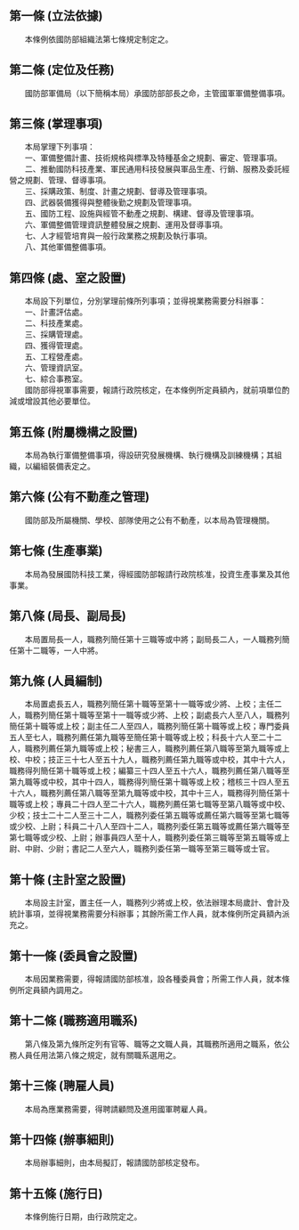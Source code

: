 第一條 (立法依據)
-----------------
　　本條例依國防部組織法第七條規定制定之。  


第二條 (定位及任務)
-------------------
　　國防部軍備局（以下簡稱本局）承國防部部長之命，主管國軍軍備整備事項。  


第三條 (掌理事項)
-----------------
　　本局掌理下列事項：  
　　一、軍備整備計畫、技術規格與標準及特種基金之規劃、審定、管理事項。  
　　二、推動國防科技產業、軍民通用科技發展與軍品生產、行銷、服務及委託經營之規劃、管理、督導事項。  
　　三、採購政策、制度、計畫之規劃、督導及管理事項。  
　　四、武器裝備獲得與整體後勤之規劃及管理事項。  
　　五、國防工程、設施與經管不動產之規劃、構建、督導及管理事項。  
　　六、軍備整備管理資訊整體發展之規劃、運用及督導事項。  
　　七、人才經管培育與一般行政業務之規劃及執行事項。  
　　八、其他軍備整備事項。  


第四條 (處、室之設置)
---------------------
　　本局設下列單位，分別掌理前條所列事項；並得視業務需要分科辦事：  
　　一、計畫評估處。  
　　二、科技產業處。  
　　三、採購管理處。  
　　四、獲得管理處。  
　　五、工程營產處。  
　　六、管理資訊室。  
　　七、綜合事務室。  
　　國防部得視軍事需要，報請行政院核定，在本條例所定員額內，就前項單位酌減或增設其他必要單位。  


第五條 (附屬機構之設置)
-----------------------
　　本局為執行軍備整備事項，得設研究發展機構、執行機構及訓練機構；其組織，以編組裝備表定之。  


第六條 (公有不動產之管理)
-------------------------
　　國防部及所屬機關、學校、部隊使用之公有不動產，以本局為管理機關。  


第七條 (生產事業)
-----------------
　　本局為發展國防科技工業，得經國防部報請行政院核准，投資生產事業及其他事業。  


第八條 (局長、副局長)
---------------------
　　本局置局長一人，職務列簡任第十三職等或中將；副局長二人，一人職務列簡任第十二職等，一人中將。  


第九條 (人員編制)
-----------------
　　本局置處長五人，職務列簡任第十職等至第十一職等或少將、上校；主任二人，職務列簡任第十職等至第十一職等或少將、上校；副處長六人至八人，職務列簡任第十職等或上校；副主任二人至四人，職務列簡任第十職等或上校；專門委員五人至七人，職務列薦任第九職等至簡任第十職等或上校；科長十六人至二十二人，職務列薦任第九職等或上校；秘書三人，職務列薦任第八職等至第九職等或上校、中校；技正三十七人至五十九人，職務列薦任第九職等或中校，其中十六人，職務得列簡任第十職等或上校；編纂三十四人至五十六人，職務列薦任第八職等至第九職等或中校，其中十四人，職務得列簡任第十職等或上校；稽核三十四人至五十六人，職務列薦任第八職等至第九職等或中校，其中十三人，職務得列簡任第十職等或上校；專員二十四人至二十六人，職務列薦任第七職等至第八職等或中校、少校；技士二十二人至三十二人，職務列委任第五職等或薦任第六職等至第七職等或少校、上尉；科員二十八人至四十二人，職務列委任第五職等或薦任第六職等至第七職等或少校、上尉；辦事員四人至十人，職務列委任第三職等至第五職等或上尉、中尉、少尉；書記二人至六人，職務列委任第一職等至第三職等或士官。  


第十條 (主計室之設置)
---------------------
　　本局設主計室，置主任一人，職務列少將或上校，依法辦理本局歲計、會計及統計事項，並得視業務需要分科辦事；其餘所需工作人員，就本條例所定員額內派充之。  


第十一條 (委員會之設置)
-----------------------
　　本局因業務需要，得報請國防部核准，設各種委員會；所需工作人員，就本條例所定員額內調用之。  


第十二條 (職務適用職系)
-----------------------
　　第八條及第九條所定列有官等、職等之文職人員，其職務所適用之職系，依公務人員任用法第八條之規定，就有關職系選用之。  


第十三條 (聘雇人員)
-------------------
　　本局為應業務需要，得聘請顧問及進用國軍聘雇人員。  


第十四條 (辦事細則)
-------------------
　　本局辦事細則，由本局擬訂，報請國防部核定發布。  


第十五條 (施行日)
-----------------
　　本條例施行日期，由行政院定之。